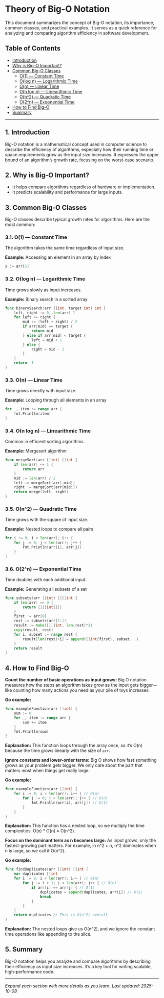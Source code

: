
# Theory of Big-O Notation

This document summarizes the concept of Big-O notation, its importance, common classes, and practical examples. It serves as a quick reference for analyzing and comparing algorithm efficiency in software development.

## Table of Contents

- [Introduction](#1-introduction)
- [Why is Big-O Important?](#2-why-is-big-o-important)
- [Common Big-O Classes](#3-common-big-o-classes)
  - [O(1) — Constant Time](#31-o1--constant-time)
  - [O(log n) — Logarithmic Time](#32-olog-n--logarithmic-time)
  - [O(n) — Linear Time](#33-on--linear-time)
  - [O(n log n) — Linearithmic Time](#34-on-log-n--linearithmic-time)
  - [O(n^2) — Quadratic Time](#35-on2--quadratic-time)
  - [O(2^n) — Exponential Time](#36-o2n--exponential-time)
- [How to Find Big-O](#4-how-to-find-big-o)
- [Summary](#5-summary)

---

## 1. Introduction

Big-O notation is a mathematical concept used in computer science to describe the efficiency of algorithms, especially how their running time or space requirements grow as the input size increases. It expresses the upper bound of an algorithm’s growth rate, focusing on the worst-case scenario.

## 2. Why is Big-O Important?

- It helps compare algorithms regardless of hardware or implementation.
- It predicts scalability and performance for large inputs.

## 3. Common Big-O Classes

Big-O classes describe typical growth rates for algorithms. Here are the most common:

### 3.1. O(1) — Constant Time

The algorithm takes the same time regardless of input size.

**Example:** Accessing an element in an array by index

```go
x := arr[5]
```

### 3.2. O(log n) — Logarithmic Time

Time grows slowly as input increases.

**Example:** Binary search in a sorted array

```go
func binarySearch(arr []int, target int) int {
    left, right := 0, len(arr)-1
    for left <= right {
        mid := (left + right) / 2
        if arr[mid] == target {
            return mid
        } else if arr[mid] < target {
            left = mid + 1
        } else {
            right = mid - 1
        }
    }
    return -1
}
```

### 3.3. O(n) — Linear Time

Time grows directly with input size.

**Example:** Looping through all elements in an array

```go
for _, item := range arr {
    fmt.Println(item)
}
```

### 3.4. O(n log n) — Linearithmic Time

Common in efficient sorting algorithms.

**Example:** Mergesort algorithm

```go
func mergeSort(arr []int) []int {
    if len(arr) <= 1 {
        return arr
    }
    mid := len(arr) / 2
    left := mergeSort(arr[:mid])
    right := mergeSort(arr[mid:])
    return merge(left, right)
}
```

### 3.5. O(n^2) — Quadratic Time

Time grows with the square of input size.

**Example:** Nested loops to compare all pairs

```go
for i := 0; i < len(arr); i++ {
    for j := 0; j < len(arr); j++ {
        fmt.Println(arr[i], arr[j])
    }
}
```

### 3.6. O(2^n) — Exponential Time

Time doubles with each additional input.

**Example:** Generating all subsets of a set

```go
func subsets(arr []int) [][]int {
    if len(arr) == 0 {
        return [][]int{{}}
    }
    first := arr[0]
    rest := subsets(arr[1:])
    result := make([][]int, len(rest)*2)
    copy(result, rest)
    for i, subset := range rest {
        result[len(rest)+i] = append([]int{first}, subset...)
    }
    return result
}
```

## 4. How to Find Big-O

**Count the number of basic operations as input grows:**
Big O notation measures how the steps an algorithm takes grow as the input gets bigger—like counting how many actions you need as your pile of toys increases.

**Go example:**

```go
func exampleFunction(arr []int) {
    sum := 0
    for _, item := range arr {
        sum += item
    }
    fmt.Println(sum)
}
```

**Explanation:** This function loops through the array once, so it’s O(n) because the time grows linearly with the size of `arr`.

**Ignore constants and lower-order terms:**
Big O shows how fast something grows as your problem gets bigger. We only care about the part that matters most when things get really large.

**Go example:**

```go
func exampleFunction(arr []int) {
    for i := 0; i < len(arr); i++ { // O(n)
        for j := 0; j < len(arr); j++ { // O(n)
            fmt.Println(arr[i], arr[j]) // O(1)
        }
    }
}
```

**Explanation:** This function has a nested loop, so we multiply the time complexities: O(n) * O(n) = O(n^2).

**Focus on the dominant term as n becomes large:**
As input grows, only the fastest-growing part matters. For example, in n^2 + n, n^2 dominates when n is large, so we call it O(n^2).

**Go example:**

```go
func findDuplicates(arr []int) []int {
    var duplicates []int
    for i := 0; i < len(arr); i++ { // O(n)
        for j := i + 1; j < len(arr); j++ { // O(n)
            if arr[i] == arr[j] { // O(1)
                duplicates = append(duplicates, arr[i]) // O(1)
                break
            }
        }
    }
    return duplicates // This is O(n^2) overall
}
```

**Explanation:** The nested loops give us O(n^2), and we ignore the constant time operations like appending to the slice.

## 5. Summary

Big-O notation helps you analyze and compare algorithms by describing their efficiency as input size increases. It’s a key tool for writing scalable, high-performance code.

---

*Expand each section with more details as you learn.*
*Last updated: 2025-10-08*
